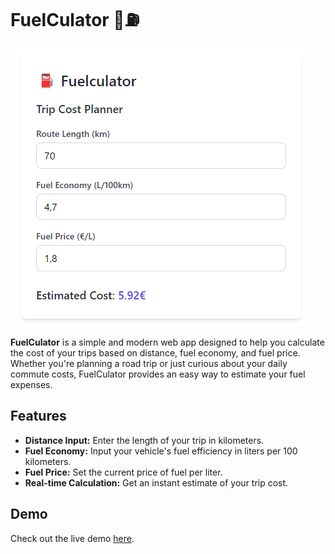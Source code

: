 # FuelCulator 🚗⛽️

![FuelCulator Screenshot](./public/images/fuelculator.png)

**FuelCulator** is a simple and modern web app designed to help you calculate the cost of your trips based on distance, fuel economy, and fuel price. Whether you're planning a road trip or just curious about your daily commute costs, FuelCulator provides an easy way to estimate your fuel expenses.

## Features

- **Distance Input:** Enter the length of your trip in kilometers.
- **Fuel Economy:** Input your vehicle's fuel efficiency in liters per 100 kilometers.
- **Fuel Price:** Set the current price of fuel per liter.
- **Real-time Calculation:** Get an instant estimate of your trip cost.

## Demo

Check out the live demo [here](https://fuelculator.vercel.app/).
